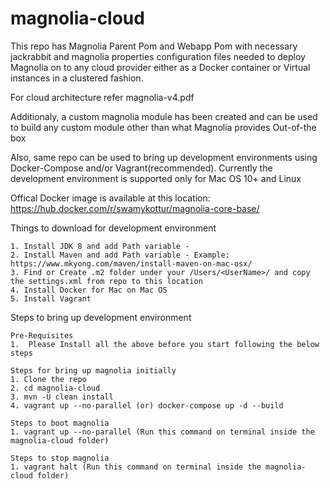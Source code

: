 # magnolia-cloud

This repo has Magnolia Parent Pom and Webapp Pom with necessary jackrabbit and magnolia properties configuration files needed to deploy Magnolia on to any cloud provider either as a Docker container or Virtual instances in a clustered fashion.

For cloud architecture refer magnolia-v4.pdf

Additionaly, a custom magnolia module has been created and can be used to build any custom module other than what Magnolia provides Out-of-the box

Also, same repo can be used to bring up development environments using Docker-Compose and/or Vagrant(recommended). Currently the development environment is supported only for Mac OS 10+ and Linux 

Offical Docker image is available at this location: https://hub.docker.com/r/swamykottur/magnolia-core-base/

Things to download for development environment 
    
    1. Install JDK 8 and add Path variable - 
    2. Install Maven and add Path variable - Example: https://www.mkyong.com/maven/install-maven-on-mac-osx/
    3. Find or Create .m2 folder under your /Users/<UserName>/ and copy the settings.xml from repo to this location
    4. Install Docker for Mac on Mac OS
    5. Install Vagrant

Steps to bring up development environment
    
    Pre-Requisites
    1.  Please Install all the above before you start following the below steps

    Steps for bring up magnolia initially
    1. Clone the repo
    2. cd magnolia-cloud
    3. mvn -U clean install
    4. vagrant up --no-parallel (or) docker-compose up -d --build

    Steps to boot magnolia
    1. vagrant up --no-parallel (Run this command on terminal inside the magnolia-cloud folder)

    Steps to stop magnolia
    1. vagrant halt (Run this command on terminal inside the magnolia-cloud folder)
